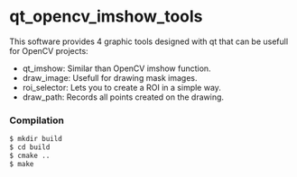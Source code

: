 # qt_opencv_imshow_tools
This software provides 4 graphic tools designed with qt that can be usefull for OpenCV projects:
* qt_imshow: Similar than OpenCV imshow function.
* draw_image: Usefull for drawing mask images.
* roi_selector: Lets you to create a ROI in a simple way.
* draw_path: Records all points created on the drawing.

### Compilation
```sh
$ mkdir build
$ cd build
$ cmake ..
$ make
```
